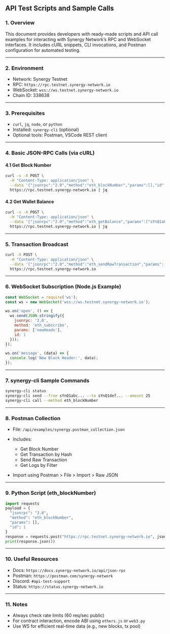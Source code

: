 ## API Test Scripts and Sample Calls

### 1. Overview

This document provides developers with ready-made scripts and API call examples for interacting with Synergy Network’s RPC and WebSocket interfaces. It includes cURL snippets, CLI invocations, and Postman configuration for automated testing.

---

### 2. Environment

* Network: Synergy Testnet
* RPC: `https://rpc.testnet.synergy-network.io`
* WebSocket: `wss://ws.testnet.synergy-network.io`
* Chain ID: 338638

---

### 3. Prerequisites

* `curl`, `jq`, `node`, or `python`
* Installed: `synergy-cli` (optional)
* Optional tools: Postman, VSCode REST client

---

### 4. Basic JSON-RPC Calls (via cURL)

#### 4.1 Get Block Number

```bash
curl -s -X POST \
  -H "Content-Type: application/json" \
  --data '{"jsonrpc":"2.0","method":"eth_blockNumber","params":[],"id":1}' \
  https://rpc.testnet.synergy-network.io | jq
```

#### 4.2 Get Wallet Balance

```bash
curl -s -X POST \
  -H "Content-Type: application/json" \
  --data '{"jsonrpc":"2.0","method":"eth_getBalance","params":["sYnQ1abc...", "latest"],"id":2}' \
  https://rpc.testnet.synergy-network.io | jq
```

---

### 5. Transaction Broadcast

```bash
curl -X POST \
  -H "Content-Type: application/json" \
  --data '{"jsonrpc":"2.0","method":"eth_sendRawTransaction","params":["0x...signed_tx"],"id":3}' \
  https://rpc.testnet.synergy-network.io
```

---

### 6. WebSocket Subscription (Node.js Example)

```javascript
const WebSocket = require('ws');
const ws = new WebSocket('wss://ws.testnet.synergy-network.io');

ws.on('open', () => {
  ws.send(JSON.stringify({
    jsonrpc: '2.0',
    method: 'eth_subscribe',
    params: ['newHeads'],
    id: 1
  }));
});

ws.on('message', (data) => {
  console.log('New Block Header:', data);
});
```

---

### 7. synergy-cli Sample Commands

```bash
synergy-cli status
synergy-cli send --from sYnQ1abc... --to sYnQ1def... --amount 25
synergy-cli call --method eth_blockNumber
```

---

### 8. Postman Collection

* File: `/api/examples/synergy.postman_collection.json`
* Includes:

  * Get Block Number
  * Get Transaction by Hash
  * Send Raw Transaction
  * Get Logs by Filter
* Import using Postman > File > Import > Raw JSON

---

### 9. Python Script (eth\_blockNumber)

```python
import requests
payload = {
  "jsonrpc": "2.0",
  "method": "eth_blockNumber",
  "params": [],
  "id": 1
}
response = requests.post("https://rpc.testnet.synergy-network.io", json=payload)
print(response.json())
```

---

### 10. Useful Resources

* Docs: `https://docs.synergy-network.io/api/json-rpc`
* Postman: `https://postman.com/synergy-network`
* Discord: `#api-test-support`
* Status: `https://status.synergy-network.io`

---

### 11. Notes

* Always check rate limits (60 req/sec public)
* For contract interaction, encode ABI using `ethers.js` or `web3.py`
* Use WS for efficient real-time data (e.g., new blocks, tx pool)
